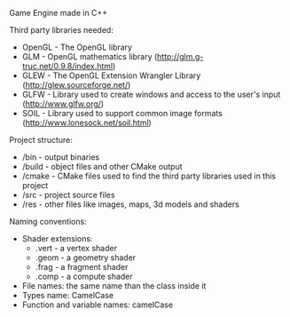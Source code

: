 Game Engine made in C++

Third party libraries needed:
- OpenGL	- The OpenGL library
- GLM		- OpenGL mathematics library (http://glm.g-truc.net/0.9.8/index.html)
- GLEW		- The OpenGL Extension Wrangler Library (http://glew.sourceforge.net/)
- GLFW		- Library used to create windows and access to the user's input (http://www.glfw.org/)
- SOIL		- Library used to support common image formats (http://www.lonesock.net/soil.html)

Project structure:
- /bin		- output binaries
- /build	- object files and other CMake output
- /cmake	- CMake files used to find the third party libraries used in this project
- /src		- project source files
- /res		- other files like images, maps, 3d models and shaders

Naming conventions:
- Shader extensions:
	- .vert - a vertex shader
	- .geom - a geometry shader
	- .frag - a fragment shader
	- .comp - a compute shader
- File names: the same name than the class inside it
- Types name: CamelCase
- Function and variable names: camelCase
